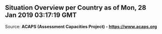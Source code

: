 ## Situation Overview per Country as of Mon, 28 Jan 2019 03:17:19 GMT

Source: **ACAPS (Assessment Capacities Project) - https://www.acaps.org**
